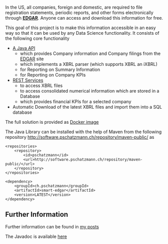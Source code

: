 In the US, all companies, foreign and domestic, are required to file registration statements, periodic reports, and other forms electronically through <a href="https://www.sec.gov/edgar.shtml"><strong>EDGAR</strong></a>. Anyone can access and download this information for free.

This goal of this project is to make this information accessible in an easy way so that it can be used by any Data Science functionality. It consists of the following core functionality

- [A Java API](https://pschatzmann.ch/edgar/docs/overview-summary.html) 
   - which provides Company information and Company filings from the [EDGAR](https://www.sec.gov/edgar.shtml) site
   - which implements a XBRL parser (which supports XBRL an iXBRL)
   - for Reporting on Summary Information
   - for Reporting on Company KPIs
- [REST Services](https://www.pschatzmann.ch/edgar/index.html) 
  - to access XBRL files
  - to access consolidated numerical information which are stored in a Database
  - which provides financial KPIs for a selected company 
- Automatic Download of the latest XBRL files and import them into a SQL database

The full solution is provided as [Docker image](https://hub.docker.com/r/pschatzmann/smart-edgar/") 

The Java Library can be installed with the help of Maven from the following repository http://software.pschatzmann.ch/repository/maven-public/ as 

	<repositories>
		<repository>
			<id>pschatzmann</id>
			<url>http://software.pschatzmann.ch/repository/maven-public/</url>
		</repository>
	</repositories>

	<dependency>
		<groupId>ch.pschatzmann</groupId>
		<artifactId>smart-edgar</artifactId>
		<version>LATEST</version>
	</dependency>


## Further Information
Further information can be found in <a href="https://www.pschatzmann.ch/home/category/edgar/">my posts</a>

The Javadoc is available [here](https://pschatzmann.ch/edgar/docs)

